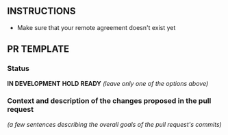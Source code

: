 ## INSTRUCTIONS
- Make sure that your remote agreement doesn't exist yet

## PR TEMPLATE

### Status
**IN DEVELOPMENT**
**HOLD**
**READY**
_(leave only one of the options above)_

### Context and description of the changes proposed in the pull request
_(a few sentences describing the overall goals of the pull request's commits)_
